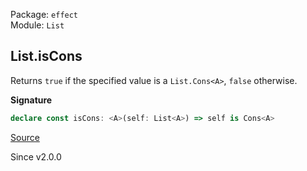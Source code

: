 Package: `effect`<br />
Module: `List`<br />

## List.isCons

Returns `true` if the specified value is a `List.Cons<A>`, `false` otherwise.

**Signature**

```ts
declare const isCons: <A>(self: List<A>) => self is Cons<A>
```

[Source](https://github.com/Effect-TS/effect/tree/main/packages/effect/src/List.ts#L227)

Since v2.0.0